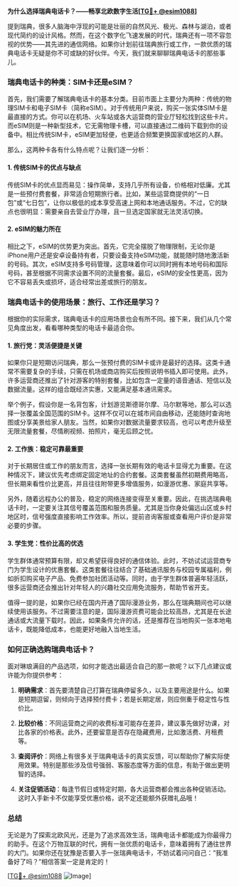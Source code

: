 **为什么选择瑞典电话卡？——畅享北欧数字生活[[TG💪+ @esim1088](https://t.me/s/esim1088)]**

提到瑞典，很多人脑海中浮现的可能是壮丽的自然风光、极光、森林与湖泊，或者现代简约的设计风格。然而，在这个数字化飞速发展的时代，瑞典还有一项不容忽视的优势——其先进的通信网络。如果你计划前往瑞典旅行或工作，一款优质的瑞典电话卡无疑是你不可或缺的好伙伴。今天，我们就来聊聊瑞典电话卡的那些事儿。

### 瑞典电话卡的种类：SIM卡还是eSIM？

首先，我们需要了解瑞典电话卡的基本分类。目前市面上主要分为两种：传统的物理SIM卡和电子SIM卡（简称eSIM）。对于传统用户来说，购买一张实体SIM卡是最直接的方式。你可以在机场、火车站或各大运营商的营业厅轻松找到这些卡片。而eSIM则是一种新型技术，它无需物理卡槽，可以直接通过二维码下载到你的设备中。相比传统SIM卡，eSIM更加轻便，也更适合频繁更换国家或地区的人群。

那么，这两种卡各有什么特点呢？让我们逐一分析：

#### 1. 传统SIM卡的优点与缺点

传统SIM卡的优点显而易见：操作简单，支持几乎所有设备，价格相对低廉。尤其是一些预付费套餐，非常适合短期旅行者。比如，某些运营商提供的“一日包”或“七日包”，让你以极低的成本享受高速上网和本地通话服务。不过，它的缺点也很明显：需要亲自去营业厅办理，且一旦选定国家就无法灵活切换。

#### 2. eSIM的魅力所在

相比之下，eSIM的优势更为突出。首先，它完全摆脱了物理限制，无论你是iPhone用户还是安卓设备持有者，只要设备支持eSIM功能，就能随时随地激活新的号码。其次，eSIM支持多号码管理，这意味着你可以同时拥有本地号码和国际号码，甚至根据不同需求设置不同的流量套餐。最后，eSIM的安全性更高，因为它不容易丢失或损坏，适合经常出差或旅行的朋友。

### 瑞典电话卡的使用场景：旅行、工作还是学习？

根据你的实际需求，瑞典电话卡的应用场景也会有所不同。接下来，我们从几个常见角度出发，看看哪种类型的电话卡最适合你。

#### 1. 旅行党：灵活便捷是关键

如果你只是短期访问瑞典，那么一张预付费的SIM卡或许是最好的选择。这类卡通常不需要复杂的手续，只需在机场或商店购买后按照说明书插入即可使用。此外，许多运营商还推出了针对游客的特别套餐，比如包含一定量的语音通话、短信以及数据流量。这样的组合既经济实惠，又能满足基本通讯需求。

举个例子，假设你是一名背包客，计划游览斯德哥尔摩、马尔默等地，那么可以选择一张覆盖全国范围的SIM卡。这样不仅可以在城市间自由移动，还能随时查询地图或分享美景给家人朋友。当然，如果你对数据流量要求较高，也可以考虑升级至无限流量套餐，尽情刷视频、拍照片，毫无后顾之忧。

#### 2. 工作族：稳定可靠最重要

对于长期居住或工作的朋友而言，选择一张长期有效的电话卡显得尤为重要。在这种情况下，建议优先考虑绑定固定地址的合约套餐。这类套餐虽然初期费用略高，但长期来看性价比更高，并且往往附带更多增值服务，如漫游优惠、家庭共享等。

另外，随着远程办公的普及，稳定的网络连接变得至关重要。因此，在挑选瑞典电话卡时，一定要关注其信号覆盖范围和服务质量。尤其是当你身处偏远山区或乡村地区时，信号强度直接影响工作效率。所以，提前咨询客服或查看用户评价是非常必要的步骤。

#### 3. 学生党：性价比高的优选

学生群体通常预算有限，却又希望获得良好的通信体验。此时，不妨试试运营商专门为学生设计的优惠套餐。这类套餐往往结合了基础通讯服务与校园专属福利，例如折扣购买电子产品、免费参加社团活动等。同时，由于学生群体普遍年轻活跃，很多运营商还会推出针对年轻人的兴趣社交应用免流服务，帮助节省开支。

值得一提的是，如果你已经在国内开通了国际漫游业务，那么在瑞典期间也可以继续使用该服务。不过需要注意的是，国际漫游资费可能会比较高昂，尤其是在长途通话或大流量下载时。因此，如果条件允许的话，还是推荐在当地购买一张本地电话卡，既能降低成本，也能更好地融入当地生活。

### 如何正确选购瑞典电话卡？

面对琳琅满目的产品选项，如何才能选出最适合自己的那一款呢？以下几点建议或许能为你提供参考：

1. **明确需求**：首先要清楚自己打算在瑞典停留多久，以及主要用途是什么。如果是短期逗留，则倾向于选择预付费卡；若是长期定居，则应侧重于稳定性与性价比。
   
2. **比较价格**：不同运营商之间的收费标准可能存在差异，建议事先做好功课，对比各家的价格表。此外，还要留意是否存在隐藏费用，比如激活费、月租费等。

3. **查阅评价**：网络上有很多关于瑞典电话卡的真实反馈，可以帮助你了解实际使用效果。特别是那些涉及信号强弱、客服态度等方面的信息，有助于做出更明智的选择。

4. **关注促销活动**：每逢节假日或特定时期，各大运营商都会推出各种促销活动。这时入手新卡不仅能享受优惠价格，说不定还能额外获赠礼品哦！

### 总结

无论是为了探索北欧风光，还是为了追求高效生活，瑞典电话卡都能成为你最得力的助手。在这个万物互联的时代，拥有一张优质的电话卡，意味着拥有了通往世界的大门。如果你还在犹豫是否要入手一张瑞典电话卡，不妨试着问问自己：“我准备好了吗？”相信答案一定是肯定的！

[[TG💪+ @esim1088](https://t.me/s/esim1088) ![Image](https://i.postimg.cc/4NQfJmqS/Snipaste-2025-05-13-00-14-12.png)]